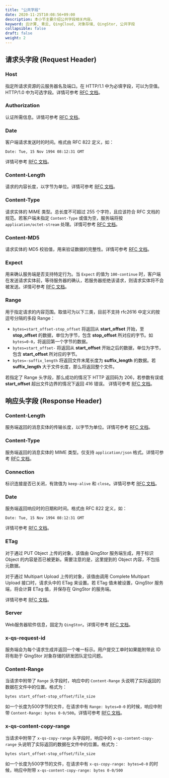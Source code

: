 ```yaml
---
title: "公共字段"
date: 2020-11-25T10:08:56+09:00
description: 本小节主要介绍公共字段相关内容。
keyword: 云计算, 青云, QingCloud, 对象存储, QingStor, 公共字段
collapsible: false
draft: false
weight: 2
---
```


## 请求头字段 (Request Header)

### Host

指定所请求资源的云服务器名及端口。在 HTTP/1.1 中为必填字段，可以为空值。HTTP/1.0 中为可选字段。详情可参考 [RFC 文档](http://www.w3.org/Protocols/rfc2616/rfc2616-sec14.html#sec14.23)。

### Authorization

认证所需信息。详情可参考 [RFC 文档](http://www.w3.org/Protocols/rfc2616/rfc2616-sec14.html#sec14.8)。

### Date

客户端请求发送时的时间。格式由 RFC 822 定义，如：
```
Date: Tue, 15 Nov 1994 08:12:31 GMT
```

详情可参考 [RFC 文档](http://www.w3.org/Protocols/rfc2616/rfc2616-sec14.html#sec14.18)。

### Content-Length

请求的内容长度，以字节为单位。详情可参考 [RFC 文档](http://www.w3.org/Protocols/rfc2616/rfc2616-sec14.html#sec14.13)。

### Content-Type

请求实体的 MIME 类型。总长度不可超过 255 个字符，且应该符合 RFC 文档的规范。若客户端未指定 `Content-Type` 或值为空，服务端将按 `application/octet-stream` 处理。详情可参考 [RFC 文档](http://www.w3.org/Protocols/rfc2616/rfc2616-sec14.html#sec14.17)。

### Content-MD5

请求实体的 MD5 校验值，用来验证数据的完整性。详情可参考 [RFC 文档](http://www.w3.org/Protocols/rfc2616/rfc2616-sec14.html#sec14.15)。

### Expect

用来确认服务端是否支持特定行为。当 `Expect` 的值为 `100-continue` 时，客户端在发送请求实体前，等待服务器的确认，若服务器拒绝该请求，则请求实体将不会被发送。详情可参考 [RFC 文档](http://www.w3.org/Protocols/rfc2616/rfc2616-sec14.html#sec14.20)。

### Range

用于指定请求的内容范围。取值可为以下三类，目前不支持 rfc2616 中定义的按逗号分隔的多段 Range：

- `bytes=start_offset-stop_offset` 将返回从 **start_offset** 开始，至 **stop_offset** 的数据，单位为字节，包含 **stop_offset** 所对应的字节。如 `bytes=0-0`，将返回第一个字节的数据。
- `bytes=start_offset-` 将返回从 **start_offset** 开始之后的数据，单位为字节，包含 **start_offset** 所对应的字节。
- `bytes=-suffix_length` 将返回文件末尾长度为 **suffix_length** 的数据。若 **suffix_length** 大于文件长度，那么将返回整个文件。

若指定了 Range 头字段，那么成功的情况下 HTTP 返回码为 206，若参数有误或 **start_offset** 超出文件边界的情况下返回 416 错误。 详情可参考 [RFC 文档](https://www.w3.org/Protocols/rfc2616/rfc2616-sec14.html#sec14.35)。


## 响应头字段 (Response Header)

### Content-Length

服务端返回的消息实体的传输长度，以字节为单位。详情可参考 [RFC 文档](http://www.w3.org/Protocols/rfc2616/rfc2616-sec14.html#sec14.13)。

### Content-Type

服务端返回的消息实体的 MIME 类型。仅支持 `application/json` 格式。详情可参考 [RFC 文档](http://www.w3.org/Protocols/rfc2616/rfc2616-sec14.html#sec14.17)。

### Connection

标识连接是否已关闭，有效值为 `keep-alive` 和 `close`。详情可参考 [RFC 文档](http://www.w3.org/Protocols/rfc2616/rfc2616-sec14.html#sec14.10)。

### Date

服务端返回响应时的日期和时间。格式由 RFC 822 定义，如：
```
Date: Tue, 15 Nov 1994 08:12:31 GMT
```

详情可参考 [RFC 文档](http://www.w3.org/Protocols/rfc2616/rfc2616-sec14.html#sec14.18)。

### ETag

对于通过 PUT Object 上传的对象，该值由 QingStor 服务端生成，用于标识 Object 的内容是否已被更新。需要注意的是，这里提到的 Object 内容，不包括元数据。

对于通过 Multipart Upload 上传的对象，该值由调用 Complete Multipart Upload 接口时，请求头中的 ETag 来设置。若 ETag 值未被设置，QingStor 服务端，将会计算 ETag 值，并保存在 QingStor 的服务端。

详情可参考 [RFC 文档](http://www.w3.org/Protocols/rfc2616/rfc2616-sec14.html#sec14.19)。

### Server

Web服务器软件信息，固定为 `QingStor`。详情可参考 [RFC 文档](http://www.w3.org/Protocols/rfc2616/rfc2616-sec14.html#sec14.38)。

### x-qs-request-id

服务端会为每个请求生成并返回一个唯一标示。用户提交工单时如果能附带此 ID 将有助于 QingStor 对象存储的研发团队定位问题。

### Content-Range

当请求中附带了 `Range` 头字段时，响应中的 `Content-Range` 头说明了实际返回的数据在文件中的位置。格式为：
```
bytes start_offset-stop_offset/file_size
```
如一个长度为500字节的文件，在请求中有 `Range: bytes=0-0` 的时候，响应中附带 `Content-Range: bytes 0-0/500`。详情可参考 [RFC 文档](http://www.w3.org/Protocols/rfc2616/rfc2616-sec14.html#sec14.16)。

### x-qs-content-copy-range

当请求中附带了 `x-qs-copy-range` 头字段时，响应中的 `x-qs-content-copy-range` 头说明了实际返回的数据在文件中的位置。格式为：
```
bytes start_offset-stop_offset/file_size
```
如一个长度为500字节的文件，在请求中有 `x-qs-copy-range: bytes=0-0` 的时候，响应中附带 `x-qs-content-copy-range: bytes 0-0/500`
